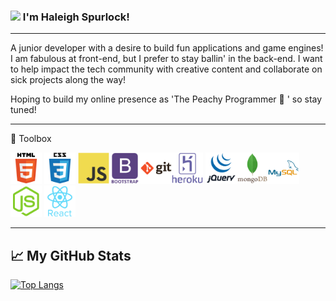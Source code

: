 ### <img src="https://raw.githubusercontent.com/MartinHeinz/MartinHeinz/master/wave.gif" width="30px"> I'm Haleigh Spurlock!

---

A junior developer with a desire to build fun applications and game engines! I am fabulous at front-end, but I prefer to stay ballin' in the back-end. I want to help impact the tech community with creative content and collaborate on sick projects along the way!

Hoping to build my online presence as 'The Peachy Programmer 🍑 ' so stay tuned!

---

🧰 Toolbox

<img src="https://github.com/devicons/devicon/blob/master/icons/html5/html5-original-wordmark.svg" alt="HTML logo" width="50x" height="50px"> <img src="https://github.com/devicons/devicon/blob/master/icons/css3/css3-original-wordmark.svg" alt="CSS logo" width="50x" height="50px"> <img src="https://github.com/devicons/devicon/blob/master/icons/javascript/javascript-original.svg" alt="JavaScript logo" width="50x" height="50px"><img src="https://github.com/devicons/devicon/blob/master/icons/bootstrap/bootstrap-plain-wordmark.svg" alt="Bootstrap logo" width="50x" height="50px"><img src="https://github.com/devicons/devicon/blob/master/icons/git/git-original-wordmark.svg" alt="Git logo" width="50x" height="50px"><img src="https://github.com/devicons/devicon/blob/master/icons/heroku/heroku-original-wordmark.svg" alt="Heroku logo" width="50x" height="50px"> <img src="https://github.com/devicons/devicon/blob/master/icons/jquery/jquery-original-wordmark.svg" alt="jQuery logo" width="50x" height="50px"><img src="https://github.com/devicons/devicon/blob/master/icons/mongodb/mongodb-original-wordmark.svg" alt="Mongodb logo" width="50x" height="50px"><img src="https://github.com/devicons/devicon/blob/master/icons/mysql/mysql-original-wordmark.svg" alt="mysql logo" width="50x" height="50px"><img src="https://github.com/devicons/devicon/blob/master/icons/nodejs/nodejs-original.svg" alt="nodejs logo" width="50x" height="50px"> <img src="https://github.com/devicons/devicon/blob/master/icons/react/react-original-wordmark.svg" alt="react logo" width="50x" height="50px">

---

## &#x1f4c8; My GitHub Stats
                           
[![Top Langs](https://github-readme-stats.vercel.app/api/top-langs/?username=haleighspurlock&theme=radical)](https://github.com/anuraghazra/github-readme-stats)

